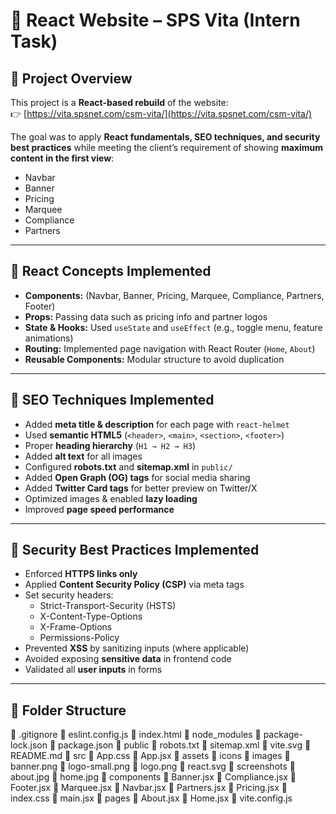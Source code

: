 # 📖 React Website – SPS Vita (Intern Task)

## 🔹 Project Overview

This project is a **React-based rebuild** of the website:  
👉 [https://vita.spsnet.com/csm-vita/](https://vita.spsnet.com/csm-vita/)

The goal was to apply **React fundamentals, SEO techniques, and security best practices** while meeting the client’s requirement of showing **maximum content in the first view**:

- Navbar
- Banner
- Pricing
- Marquee
- Compliance
- Partners

---

## 🔹 React Concepts Implemented

- **Components:** (Navbar, Banner, Pricing, Marquee, Compliance, Partners, Footer)
- **Props:** Passing data such as pricing info and partner logos
- **State & Hooks:** Used `useState` and `useEffect` (e.g., toggle menu, feature animations)
- **Routing:** Implemented page navigation with React Router (`Home`, `About`)
- **Reusable Components:** Modular structure to avoid duplication

---

## 🔹 SEO Techniques Implemented

- Added **meta title & description** for each page with `react-helmet`
- Used **semantic HTML5** (`<header>`, `<main>`, `<section>`, `<footer>`)
- Proper **heading hierarchy** (`H1 → H2 → H3`)
- Added **alt text** for all images
- Configured **robots.txt** and **sitemap.xml** in `public/`
- Added **Open Graph (OG) tags** for social media sharing
- Added **Twitter Card tags** for better preview on Twitter/X
- Optimized images & enabled **lazy loading**
- Improved **page speed performance**

---

## 🔹 Security Best Practices Implemented

- Enforced **HTTPS links only**
- Applied **Content Security Policy (CSP)** via meta tags
- Set security headers:
  - Strict-Transport-Security (HSTS)
  - X-Content-Type-Options
  - X-Frame-Options
  - Permissions-Policy
- Prevented **XSS** by sanitizing inputs (where applicable)
- Avoided exposing **sensitive data** in frontend code
- Validated all **user inputs** in forms

---

## 🔹 Folder Structure

📄 .gitignore
📄 eslint.config.js
📄 index.html
📁 node_modules
📄 package-lock.json
📄 package.json
📁 public
📄 robots.txt
📄 sitemap.xml
📄 vite.svg
📄 README.md
📁 src
📄 App.css
📄 App.jsx
📁 assets
📁 icons
📁 images
📄 banner.png
📄 logo-small.png
📄 logo.png
📄 react.svg
📁 screenshots
📄 about.jpg
📄 home.jpg
📁 components
📄 Banner.jsx
📄 Compliance.jsx
📄 Footer.jsx
📄 Marquee.jsx
📄 Navbar.jsx
📄 Partners.jsx
📄 Pricing.jsx
📄 index.css
📄 main.jsx
📁 pages
📄 About.jsx
📄 Home.jsx
📄 vite.config.js
